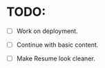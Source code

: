 
# TODO:

- [ ] Work on deployment.
- [ ] Continue with basic content.
- [ ] Make Resume look cleaner.


